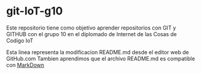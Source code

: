 # git-IoT-g10
Este repositorio tiene como objetivo aprender repositorios con GIT y GITHUB con el grupo 10 en el diplomado de Internet de las Cosas de Codigo IoT

Esta linea representa la modificacion README.md desde el editor web de GitHub.com Tambien aprendimos que el archivo README.md es compatible con [MarkDown](https://stackedit.io/app#)


